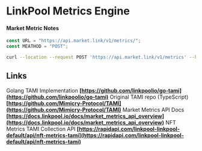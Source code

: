 # LinkPool Metrics Engine

#### Market Metric Notes

```javascript
const URL = "https://api.market.link/v1/metrics/";
const MEATHOD = "POST";
```

```bash
curl --location --request POST 'https://api.market.link/v1/metrics' --header 'Content-Type: text/plain' --data-raw 'SELECT sum(link_reward_sum) as value FROM node_aggregates_by_1d WHERE interval >= now() - interval '\''7 days'\'';'
```

## Links

Golang TAMI Implementation **[https://github.com/linkpoolio/go-tami](https://github.com/linkpoolio/go-tami)**
Original TAMI repo (TypeScript) **[https://github.com/Mimicry-Protocol/TAMI](https://github.com/Mimicry-Protocol/TAMI)**
Market Metrics API Docs **[https://docs.linkpool.io/docs/market_metrics_api_overview](https://docs.linkpool.io/docs/market_metrics_api_overview)**
NFT Metrics TAMI Collection API **[https://rapidapi.com/linkpool-linkpool-default/api/nft-metrics-tami](https://rapidapi.com/linkpool-linkpool-default/api/nft-metrics-tami)**
